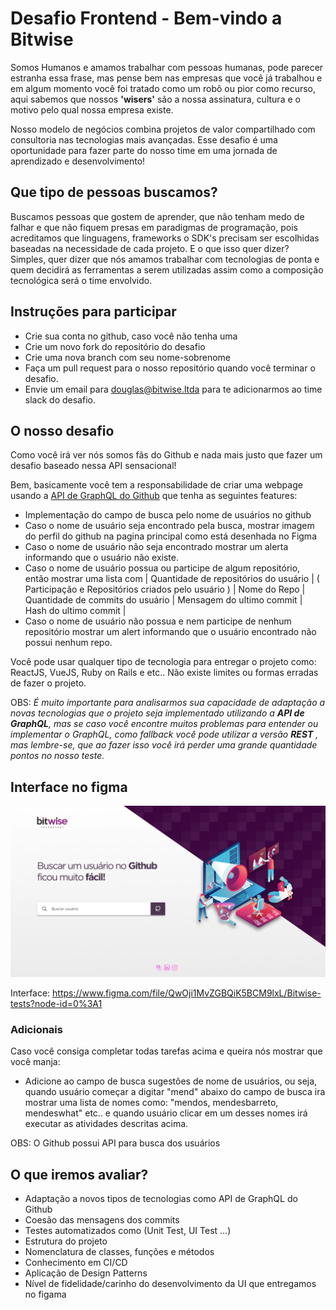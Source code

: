 # Desafio Frontend - Bem-vindo a Bitwise

Somos Humanos e amamos trabalhar com pessoas humanas, pode parecer estranha essa frase, mas pense bem nas empresas que você já trabalhou e em algum momento você foi tratado como um robô ou pior como recurso, aqui sabemos que nossos **'wisers'** são a nossa assinatura, cultura e o motivo pelo qual nossa empresa existe.

Nosso modelo de negócios combina projetos de valor compartilhado com consultoria nas tecnologias mais avançadas. Esse desafio é uma oportunidade para fazer parte do nosso time em uma jornada de aprendizado e desenvolvimento!

## Que tipo de pessoas buscamos?

Buscamos pessoas que gostem de aprender, que não tenham medo de falhar e que não fiquem presas em paradigmas de programação, pois acreditamos que linguagens, frameworks o SDK's precisam ser escolhidas baseadas na necessidade de cada projeto. E o que isso quer dizer? Simples, quer dizer que nós amamos trabalhar com tecnologias de ponta e quem decidirá as ferramentas a serem utilizadas assim como a composição tecnológica será o time envolvido.

## Instruções para participar

- Crie sua conta no github, caso você não tenha uma
- Crie um novo fork do repositório do desafio
- Crie uma nova branch com seu nome-sobrenome
- Faça um pull request para o nosso repositório quando você terminar o desafio.
- Envie um email para douglas@bitwise.ltda para te adicionarmos ao time slack do desafio.

## O nosso desafio

Como você irá ver nós somos fãs do Github e nada mais justo que fazer um desafio baseado nessa API sensacional! 

Bem, basicamente você tem a responsabilidade de criar uma webpage usando a [API de GraphQL do Github](https://docs.github.com/en/graphql) que tenha as seguintes features:

- Implementação do campo de busca pelo nome de usuários no github
- Caso o nome de usuário seja encontrado pela busca, mostrar imagem do perfil do github na pagina principal como está desenhada no Figma
- Caso o nome de usuário não seja encontrado mostrar um alerta informando que o usuário não existe.
- Caso o nome de usuário possua ou participe de algum repositório, então mostrar uma lista com 
  | Quantidade de repositórios do usuário | ( Participação e Repositórios criados pelo usuário )
  | Nome do Repo | Quantidade de commits do usuário | Mensagem do ultimo commit | Hash do ultimo commit | 
- Caso o nome de usuário não possua e nem participe de nenhum repositório mostrar um alert informando que o usuário encontrado não possui nenhum repo.

Você pode usar qualquer tipo de tecnologia para entregar o projeto como: ReactJS, VueJS, Ruby on Rails e etc.. Não existe limites ou formas erradas de fazer o projeto. 

OBS: *É muito importante para analisarmos sua capacidade de adaptação a novas tecnologias que o projeto seja implementado utilizando a **API de GraphQL**, mas se caso você encontre muitos problemas para entender ou implementar o GraphQL, como fallback você pode utilizar a versão **REST** , mas lembre-se, que ao fazer isso você irá perder uma grande quantidade pontos no nosso teste.*


## Interface no figma

![](images/interface-example.png) 

Interface: https://www.figma.com/file/QwOji1MvZGBQiK5BCM9lxL/Bitwise-tests?node-id=0%3A1


### Adicionais

Caso você consiga completar todas tarefas acima e queira nós mostrar que você manja:
- Adicione ao campo de busca sugestões de nome de usuários, ou seja, quando usuário começar a digitar "mend" abaixo do campo de busca ira mostrar uma lista de nomes como: "mendos, mendesbarreto, mendeswhat" etc.. e quando usuário clicar em um desses nomes irá executar as atividades descritas acima.

OBS: O Github possui API para busca dos usuários


## O que iremos avaliar?

- Adaptação a novos tipos de tecnologias como API de GraphQL do Github
- Coesão das mensagens dos commits
- Testes automatizados como (Unit Test, UI Test ...)
- Estrutura do projeto
- Nomenclatura de classes, funções e métodos
- Conhecimento em CI/CD
- Aplicação de Design Patterns
- Nível de fidelidade/carinho do desenvolvimento da UI que entregamos no figama


